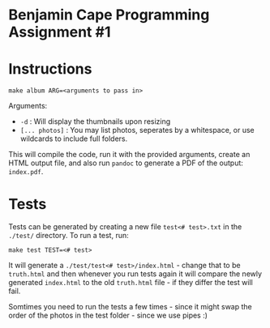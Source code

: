 # Benjamin Cape Programming Assignment #1

# Instructions

```
make album ARG=<arguments to pass in>
```

Arguments:
- `-d` : Will display the thumbnails upon resizing
- `[... photos]` : You may list photos, seperates by a whitespace, or use wildcards to include full folders.

This will compile the code, run it with the provided arguments, create an HTML output file, and also run `pandoc` to generate a PDF of the output: `index.pdf`.

# Tests

Tests can be generated by creating a new file `test<# test>.txt` in the `./test/` directory. To run a test, run:

```
make test TEST=<# test>
```

It will generate a `./test/test<# test>/index.html` - change that to be `truth.html` and then whenever you run tests again it will compare the newly generated `index.html` to the old `truth.html` file - if they differ the test will fail.

Somtimes you need to run the tests a few times - since it might swap the order of the photos in the test folder - since we use pipes :)